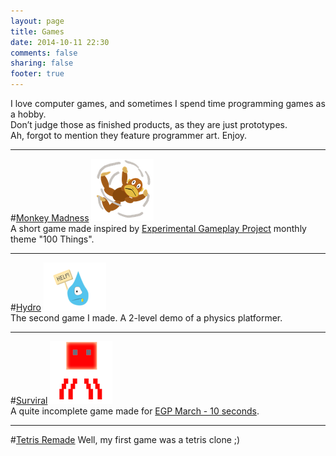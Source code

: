 ```yaml
---
layout: page
title: Games
date: 2014-10-11 22:30
comments: false
sharing: false
footer: true
---
```


I love computer games, and sometimes I spend time programming games as a hobby. 
<br/>
Don’t judge those as finished products, as they are just prototypes.
<br/>
Ah, forgot to mention they feature programmer art. Enjoy.

* * *
#[Monkey Madness](https://github.com/DarthMike/Monkey-Madness)
[![MM](/images/games/mm.png)](https://github.com/DarthMike/Monkey-Madness)
<br/>
A short game made inspired by [Experimental Gameplay Project](http://experimentalgameplay.com/blog/2010/01/best-of-the-net-100-things/) monthly theme "100 Things". 
* * *
#[Hydro](https://github.com/DarthMike/Hydro)
[![Hydro](/images/games/drop.png)](https://github.com/DarthMike/Hydro)
<br/>
The second game I made. A 2-level demo of a physics platformer.
* * *
#[Surviral](https://github.com/DarthMike/Surviral)
[![Surviral](/images/games/sv.png)](https://github.com/DarthMike/Surviral)
<br/>
A quite incomplete game made for [EGP March - 10 seconds](http://experimentalgameplay.com/blog/2010/03/best-of-the-net-10-seconds/).
* * *
#[Tetris Remade](https://github.com/DarthMike/MyTetris)
Well, my first game was a tetris clone ;)

